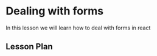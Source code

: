 # Dealing with forms

In this lesson we will learn how to deal with forms in react

## Lesson Plan

